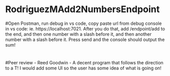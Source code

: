 # RodriguezMAdd2NumbersEndpoint
#Open Postman, run debug in vs code, copy paste url from debug console in vs code: ie. https://localhost:7021. After you do that, add /endpoint/add to the end, and then one number with a slash before it, and then another number with a slash before it. Press send and the console should output the sum!
#
#Peer review - Reed Goodwin - A decent program that follows the direction to a T! I would add some UI so the user has some idea of what is going on!
